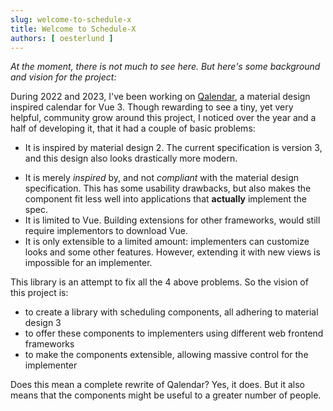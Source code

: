 ```yaml
---
slug: welcome-to-schedule-x
title: Welcome to Schedule-X
authors: [ oesterlund ]
---
```



_At the moment, there is not much to see here. But here's some background and vision for the project:_

During 2022 and 2023, I've been working on [Qalendar](https://tomosterlund.github.io/qalendar/), a material design
inspired calendar for Vue 3. Though rewarding to
see a
tiny, yet very helpful, community grow around this project, I noticed over the year and a half of developing it, that it
had a couple of basic problems:

- It is inspired by material design 2. The current specification is version 3, and this design also looks drastically
  more modern.

* It is merely _inspired_ by, and not _compliant_ with the material design specification. This has some usability
  drawbacks, but also makes the component fit less well into applications that **actually** implement the spec.
* It is limited to Vue. Building extensions for other frameworks, would still require implementors to download Vue.
* It is only extensible to a limited amount: implementers can customize looks and some other features. However,
  extending it with new views is impossible for an implementer.

This library is an attempt to fix all the 4 above problems. So the vision of this project is:

* to create a library with scheduling components, all adhering to material design 3 
* to offer these components to implementers using different web frontend frameworks 
* to make the components extensible, allowing massive control for the implementer

Does this mean a complete rewrite of Qalendar? Yes, it does. But it also means that the components might be useful to a
greater number of people.